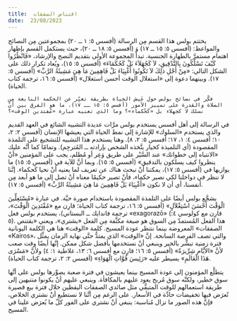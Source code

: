 ```yaml
---
title:  اقتناص الصفقات
date:  23/08/2023
---
```


يختتم بولس هذا القسم مِن الرسالة (أفسس ٥: ١ ــ ٢٠) بمجموعتين مِن النصائح والمواعظ: (أفسس ٥: ١٥ ــ ١٧) وَ (أفسس ٥: ١٨ ــ ٢٠)، حيث يستكمل القسم بإظهار اهتمام مستمرَّ بالطهارة الجنسية. تبدأ المجموعة الأولى بتقديم النصح والإرشاد، «فَانْظُرُوا كَيْفَ تَسْلُكُونَ بِالتَّدْقِيقِ، لاَ كَجُهَلاَءَ بَلْ كَحُكَمَاءَ» (أفسس ٥: ١٥)، ويُعاد تكرار ذلك على الشكل التالي: «مِنْ أَجْلِ ذلِكَ لاَ تَكُونُوا أَغْبِيَاءَ بَلْ فَاهِمِينَ مَا هِيَ مَشِيئَةُ الرَّبِّ» (أفسس ٥: ١٧). وبينهما دعوة إلى «استغلال الوقت أحسن استغلال» (أفسس ٥: ١٦، ترجمة كتاب الحياة).

`فكِّر في نصائح بولس حول عَيش الحياة بطريقة تعبِّر عن الحكمة النابعة مِن الصلاة والقدرة على تمييز الأمور (أفسس ٥: ١٥ ــ ١٧). ما هو الفرق بين أنْ نسلك لا كجهلاء بل «كَحُكماء»؟ وما الذي تعنيه عبارة «مُفتدين الوقت»؟`

في الرسالة إلى أهل أفسس يستخدم بولس مرَّات عديدة التشبيه الشائع في العهد القديم والذي يستخدم «السلوك» للإشارة إلى نمط الحياة التي يعيشها الإنسان (أفسس ٢: ٢، ١٠؛ أفسس ٤: ١، ١٧؛ أفسس ٥: ٢، ٨). وهنا يستخدم هذا التشبيه للتشجيع على التلمذة المقصودة (أي التلميذة كخيار يتَّخذه الشخص بإرادته ــ المُترجِم). وتمامًا كما أنَّه عليك «الانتباه إلى خطواتك» عند السَّيْر على طريق وَعِر أو مُظلم، يجب على المؤمنين «أنْ ينظروا كيف يسلكون بالتدقيق» (أفسس ٥: ١٥). وبما أنَّ للآية في (أفسس ٥: ١٥) ما يوازيها في (أفسس ٥: ١٧)، يمكننا أنْ نبحث هناك عن تعريف لما يعنيه أنْ نحيا كَحكماء. إنَّنا لا ننظر في دواخلنا لكي نصير حكماء، فأنْ تصير حكيمًا معناه أنْ تصل إلى ما هو أبعد مِن أنفسنا، أي أن لا نكون «أَغْبِيَاءَ بَلْ فَاهِمِينَ مَا هِيَ مَشِيئَةُ الرَّبِّ» (أفسس ٥: ١٧).

يشجَّع بولس أيضًا على التلمذة المقصودة باستخدام صورة حيَّة. في عبارة «مُسْتَغِلِّينَ الْوَقْتَ أَحْسَنَ اسْتِغْلاَلٍ» (أفسس ٥: ١٦، ترجمة كتاب الحياة؛ قارِن مع «مُفْتَدِينَ الْوَقْتَ»، ترجمة فاندايك ــ البستاني)، يستخدم بولس فعل «exagorazō» (قارِن مع كولوسي ٤: ٥). هذا الفعل المُستمدّ مِن السوق هو صيغة مكثَّفة مِن الفعل «يشتري»، ويعني «يقتنص الصفقات» المعروضة بينما ننتظر عودة المسيح. كلمة «الوقت» هنا هي الكلمة اليونانية «Kairos»، والتي تصف الفرصة السانحة.  إنَّ «الوقت» الذي يمتدُّ حتَّى نهاية الزمان يمثِّل فترة زمنية تبشِّر بالخير وينبغي أنْ نستخدمها بأفضل شكل ممكن. إنَّها أيضًا وقت صعب لأنَّ «الأيَّام شِرِّيرَةٌ» (أفسس ٥: ١٦؛ قارِن مع أفسس ٦: ١٣، غلاطية ١: ٤) ولأنَّ «مَسْرَى هَذَا الْعَالَمِ» يسيطر عليه «رَئِيسَ قُوَّاتِ الْهَوَاءِ» (أفسس ٢: ٢، ترجمة كتاب الحياة).

يتطلَّع المؤمنون إلى عودة المسيح بينما يعيشون في فترة صعبة يصوِّرها بولس على أنَّها سوق خطير، ولكنَّه سوق مُربح يعود عليهم بالمكافأة. وينبغي عليهم أنْ يكونوا منتبهين إلى طريقة استعمالهم للوقت المتبقِّي مثل صائدي الصفقات اليقظين خلال فترة بيع قصيرة تُعرَض فيها تخفيضات حادَّة في الأسعار. على الرغم مِن أنَّنا لا نستطيع أنْ نشتري الخلاص، فإنَّ هذه الصور ما تزال مُناسبة: ينبغي أنْ نشتري على الفور كلّ ما يُعرَض علينا في المسيح.